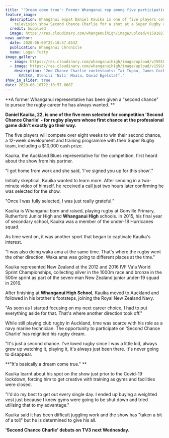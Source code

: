 ```yaml
---
title: "'Dream come true': Former Whanganui rep among five participating on TV show"
feature_image:
  description: Whanganui expat Daniel Kauika is one of five players competing on
    television show Second Chance Charlie for a shot at a Super Rugby contract.
  credit: Supplied
  image: https://res.cloudinary.com/whanganuihigh/image/upload/v1591827156/News/Daniel_Kauika._ex.Chron_10.6.20.jpg
news_author:
  date: 2020-06-09T22:10:57.853Z
  publication: Whanganui Chronicle
  name: Logan Tutty
image_gallery:
  - image: https://res.cloudinary.com/whanganuihigh/image/upload/v1591827820/News/Daniel_Kauika._ex.snip.Chron_10.6.20.jpg
  - image: https://res.cloudinary.com/whanganuihigh/image/upload/v1591831767/News/newshub_image_of_all_5_guys.jpg
    description: "2nd Chance Charlie contestants: Tai Tupou, James Cockburn, DANIEL
      KAUIKA, Otenili 'Nili' Moala, David Egelstaff."
show_in_slider: true
date: 2020-06-10T22:10:57.868Z
---
```

**A former Whanganui representative has been given a "second chance" to pursue the rugby career he has always wanted.**

**Daniel Kauika, 22, is one of the five men selected for competition 'Second Chance Charlie' - for rugby players whose first chance at the professional game didn't exactly go their way.**

The five players will compete over eight weeks to win their second chance, a 12-week development and training programme with their Super Rugby team, including a $10,000 cash prize.

Kauika, the Auckland Blues representative for the competition, first heard about the show from his partner.

"I got home from work and she said, 'I've signed you up for this show'."

Initially skeptical, Kauika wanted to learn more. After sending in a two-minute video of himself, he received a call just two hours later confirming he was selected for the show.

"Once I was fully selected, I was just really grateful."

Kauika is Whanganui born and raised, playing rugby at Gonville Primary, Rutherford Junior High and **Whanganui High** schools. In 2015, his final year of secondary school, Kauika was a member of the under-18 Hurricanes squad.

As time went on, it was another sport that began to captivate Kauika's interest.

"I was also doing waka ama at the same time. That's where the rugby went the other direction. Waka ama was going to different places at the time."

Kauika represented New Zealand at the 2012 and 2016 IVF Va'a World Sprint Championships, collecting silver in the 1000m race and bronze in the 500m sprint as part of the seven-man New Zealand junior under-19 squad in 2016.

After finishing at **Whanganui High School**, Kauika moved to Auckland and followed in his brother's footsteps, joining the Royal New Zealand Navy.

"As soon as I started focusing on my next career choice, I had to put everything aside for that. That's where another direction took off."

While still playing club rugby in Auckland, time was scarce with his role as a navy marine technician. The opportunity to participate on 'Second Chance Charlie' has reignited his rugby dream.

"It's just a second chance. I've loved rugby since I was a little kid, always grew up watching it, playing it, it's always just been there. It's never going to disappear.

**"It's basically a dream come true."**

Kauika learnt about his spot on the show just prior to the Covid-19 lockdown, forcing him to get creative with training as gyms and facilities were closed.

"I'd do my best to get out every single day. I ended up buying a weighted vest just because I knew gyms were going to be shut down and tried utilising that to my advantage."

Kauika said it has been difficult juggling work and the show has "taken a bit of a toll" but he is determined to give his all.

**'Second Chance Charlie' debuts on TV3 next Wednesday.**